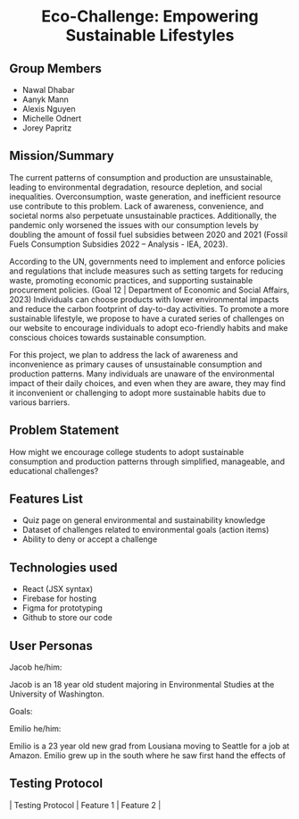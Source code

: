 <h1 align="center"> Eco-Challenge: Empowering Sustainable Lifestyles</h1>

## Group Members
- Nawal Dhabar
- Aanyk Mann
- Alexis Nguyen
- Michelle Odnert
- Jorey Papritz

## Mission/Summary
The current patterns of consumption and production are unsustainable, leading to environmental degradation, resource depletion, and social inequalities. Overconsumption, waste generation, and inefficient resource use contribute to this problem. Lack of awareness, convenience, and societal norms also perpetuate unsustainable practices. Additionally, the pandemic only worsened the issues with our consumption levels by doubling the amount of fossil fuel subsidies between 2020 and 2021 (Fossil Fuels Consumption Subsidies 2022 – Analysis - IEA, 2023).

According to the UN, governments need to implement and enforce policies and regulations that include measures such as setting targets for reducing waste, promoting economic practices, and supporting sustainable procurement policies. (Goal 12 | Department of Economic and Social Affairs, 2023) Individuals can choose products with lower environmental impacts and reduce the carbon footprint of day-to-day activities. To promote a more sustainable lifestyle, we propose to have a curated series of challenges on our website to encourage individuals to adopt eco-friendly habits and make conscious choices towards sustainable consumption.

For this project, we plan to address the lack of awareness and inconvenience as primary causes of unsustainable consumption and production patterns. Many individuals are unaware of the environmental impact of their daily choices, and even when they are aware, they may find it inconvenient or challenging to adopt more sustainable habits due to various barriers. 

## Problem Statement
How might we encourage college students to adopt sustainable consumption and production patterns through simplified, manageable, and educational challenges?

## Features List
- Quiz page on general environmental and sustainability knowledge
- Dataset of challenges related to environmental goals (action items) 
- Ability to deny or accept a challenge

## Technologies used
- React (JSX syntax)
- Firebase for hosting
- Figma for prototyping
- Github to store our code

## User Personas
Jacob he/him:

Jacob is an 18 year old student majoring in Environmental Studies at the University of Washington. 

Goals:


Emilio he/him:

Emilio is a 23 year old new grad from Lousiana moving to Seattle for a job at Amazon. Emilio grew up in the south where he saw first hand the effects of 

## Testing Protocol
| Testing Protocol | Feature 1 | Feature 2 |




